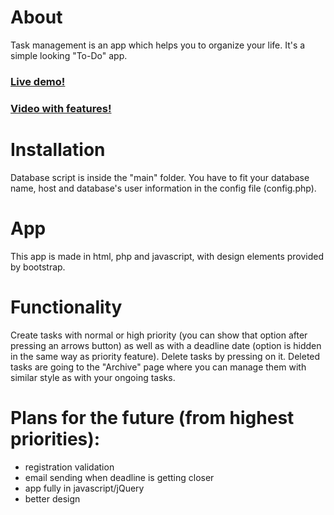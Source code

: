 # About
Task management is an app which helps you to organize your life. It's a simple looking "To-Do" app.
### [Live demo!](http://lllllllllllllllllllllllllllllllllllllllllllllllllli.com/task)

### [Video with features!](https://youtu.be/2UEpPr7sy-U)

# Installation
Database script is inside the "main" folder. You have to fit your database name, host and database's user information in the config file (config.php).

# App
This app is made in html, php and javascript, with design elements provided by bootstrap. 

# Functionality
Create tasks with normal or high priority (you can show that option after pressing an arrows button) as well as with a deadline date (option is hidden in the same way as priority feature). 
Delete tasks by pressing on it.
Deleted tasks are going to the "Archive" page where you can manage them with similar style as with your ongoing tasks.

# Plans for the future (from highest priorities):
- registration validation 
- email sending when deadline is getting closer
- app fully in javascript/jQuery
- better design

